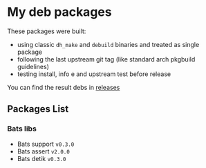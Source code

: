 # My deb packages

These packages were built:

* using classic `dh_make` and `debuild` binaries and treated as single package
* following the last upstream git tag (like standard arch pkgbuild guidelines)
* testing install, info e and upstream test before release

You can find the result debs in [releases](https://github.com/brokenpip3/my-deb-packages/releases)

## Packages List

### Bats libs

* Bats support `v0.3.0`
* Bats assert `v2.0.0`
* Bats detik `v0.3.0`
